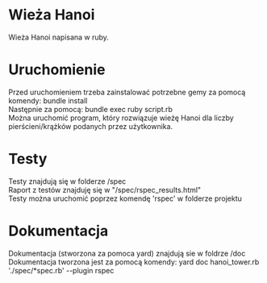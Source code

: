 # Wieża Hanoi
Wieża Hanoi napisana w ruby. 

# Uruchomienie

Przed uruchomieniem trzeba zainstalować potrzebne gemy za pomocą komendy: bundle install \
Następnie za pomocą: bundle exec ruby script.rb \
Można uruchomić program, który rozwiązuje wieżę Hanoi dla liczby pierścieni/krążków podanych przez użytkownika. 

# Testy
Testy znajdują się w folderze /spec \
Raport z testów znajduję się w "/spec/rspec_results.html" \
Testy można uruchomić poprzez komendę 'rspec' w folderze projektu

# Dokumentacja 
Dokumentacja (stworzona za pomoca yard) znajdują sie w foldrze /doc \
Dokumentacja tworzona jest za pomocą komendy:  yard doc hanoi_tower.rb './spec/*spec.rb' --plugin rspec 

